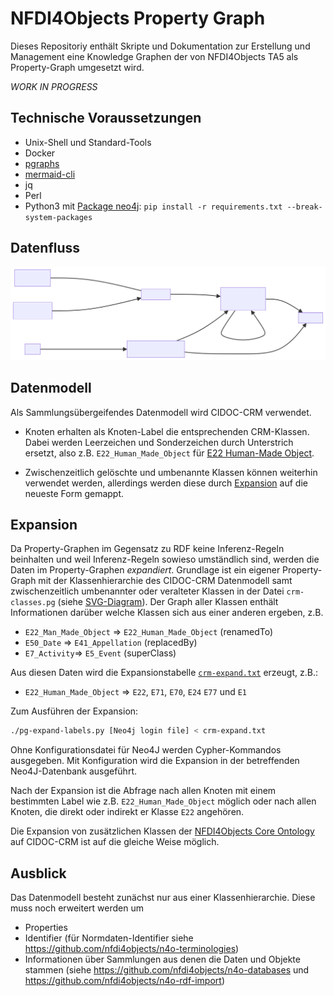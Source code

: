 # NFDI4Objects Property Graph

Dieses Repositoriy enthält Skripte und Dokumentation zur Erstellung und
Management eine Knowledge Graphen der von NFDI4Objects TA5 als Property-Graph
umgesetzt wird.

*WORK IN PROGRESS*

## Technische Voraussetzungen

- Unix-Shell und Standard-Tools
- Docker
- [pgraphs](https://www.npmjs.com/package/pgraphs)
- [mermaid-cli](https://www.npmjs.com/package/@mermaid-js/mermaid-cli)
- jq
- Perl
- Python3 mit [Package neo4j](https://pypi.org/project/neo4j/):
  `pip install -r requirements.txt --break-system-packages`

## Datenfluss

![](data-flow.svg)

## Datenmodell

Als Sammlungsübergeifendes Datenmodell wird CIDOC-CRM verwendet.

- Knoten erhalten als Knoten-Label die entsprechenden CRM-Klassen. Dabei werden
  Leerzeichen und Sonderzeichen durch Unterstrich ersetzt, also z.B.
  `E22_Human_Made_Object` für
  [E22 Human-Made Object](https://cidoc-crm.org/html/cidoc_crm_v7.1.3_with_translations.html#E22).
 
- Zwischenzeitlich gelöschte und umbenannte Klassen können weiterhin verwendet werden, allerdings
  werden diese durch [Expansion](#expansion) auf die neueste Form gemappt.

## Expansion

Da Property-Graphen im Gegensatz zu RDF keine Inferenz-Regeln beinhalten und
weil Inferenz-Regeln sowieso umständlich sind, werden die Daten im
Property-Graphen *expandiert*.  Grundlage ist ein eigener Property-Graph mit
der Klassenhierarchie des CIDOC-CRM Datenmodell samt zwischenzeitlich
umbenannter oder veralteter Klassen in der Datei `crm-classes.pg` (siehe
[SVG-Diagram](crm-classes.svg)). Der Graph aller Klassen enthält Informationen
darüber welche Klassen sich aus einer anderen ergeben, z.B.

- `E22_Man_Made_Object` => `E22_Human_Made_Object` (renamedTo)
- `E50_Date` => `E41_Appellation` (replacedBy)
- `E7_Activity`=> `E5_Event` (superClass)

Aus diesen Daten wird die Expansionstabelle [`crm-expand.txt`](crm-expand.txt)
erzeugt, z.B.:

- `E22_Human_Made_Object` => `E22`, `E71`, `E70`, `E24` `E77` und `E1`

Zum Ausführen der Expansion: 

~~~sh
./pg-expand-labels.py [Neo4j login file] < crm-expand.txt
~~~

Ohne Konfigurationsdatei für Neo4J werden Cypher-Kommandos ausgegeben. Mit
Konfiguration wird die Expansion in der betreffenden Neo4J-Datenbank
ausgeführt.

Nach der Expansion ist die Abfrage nach allen Knoten mit einem bestimmten Label
wie z.B. `E22_Human_Made_Object` möglich oder nach allen Knoten, die direkt
oder indirekt er Klasse `E22` angehören.

Die Expansion von zusätzlichen Klassen der [NFDI4Objects Core
Ontology](https://github.com/nfdi4objects/n4o-core-ontology) auf CIDOC-CRM ist
auf die gleiche Weise möglich.

## Ausblick

Das Datenmodell besteht zunächst nur aus einer Klassenhierarchie. Diese muss
noch erweitert werden um

- Properties
- Identifier (für Normdaten-Identifier siehe <https://github.com/nfdi4objects/n4o-terminologies>)
- Informationen über Sammlungen aus denen die Daten und Objekte stammen
  (siehe <https://github.com/nfdi4objects/n4o-databases> und
  <https://github.com/nfdi4objects/n4o-rdf-import>)

